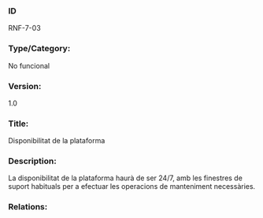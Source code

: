 ### ID
RNF-7-03
### Type/Category:
No funcional
### Version:
1.0
### Title:
Disponibilitat de la plataforma
### Description:
La disponibilitat de la plataforma haurà de ser 24/7, amb les finestres de suport habituals per a efectuar les operacions de manteniment necessàries.
### Relations:
